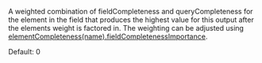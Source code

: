 A weighted combination of fieldCompleteness and queryCompleteness for the element in the field that produces the highest value for this output after the elements weight is factored in. The weighting can be adjusted using [elementCompleteness(name).fieldCompletenessImportance](https://docs.vespa.ai/en/reference/rank-feature-configuration.html#elementCompleteness).

Default: 0